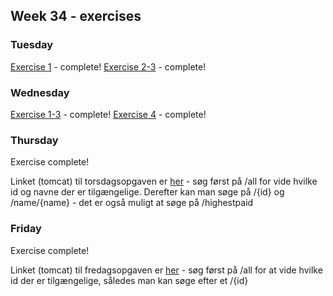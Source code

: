 ## Week 34 - exercises 

### Tuesday

[Exercise 1](https://github.com/amandajuhl95/week34/tree/master/tuesday/ex-1/point) - complete!
[Exercise 2-3](https://github.com/amandajuhl95/week34/tree/master/tuesday/ex-2-3/names) - complete!

### Wednesday

[Exercise 1-3](https://github.com/amandajuhl95/week34/tree/master/wednesday/ex-1-3/rest_exercise) - complete!
[Exercise 4](https://github.com/amandajuhl95/week34/tree/master/tuesday/ex-2-3/names) - complete!

### Thursday

Exercise complete!

Linket (tomcat) til torsdagsopgaven er [her](http://167.71.58.2:8080/week1day4/api/employee) - søg først på /all for vide hvilke id og navne der er tilgængelige. Derefter kan man søge på /{id} og /name/{name} - det er også muligt at søge på /highestpaid  

### Friday

Exercise complete!

Linket (tomcat) til fredagsopgaven er [her](http://167.71.58.2:8080/studypointexercise/api/bankcustomer) - søg først på /all for at vide hvilke id der er tilgængelige, således man kan søge efter et /{id}
